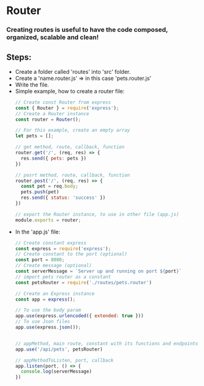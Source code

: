 # Router

### Creating routes is useful to have the code composed, organized, scalable and clean!

## Steps:
- Create a folder called 'routes' into 'src' folder.
- Create a 'name.router.js' => in this case 'pets.router.js'
- Write the file. 
- Simple example, how to create a router file:
  ```js
  // Create const Router from express
  const { Router } = require('express');
  // Create a Router instance
  const router = Router();

  // For this example, create an empty array
  let pets = [];

  // get method, route, callback, function
  router.get('/', (req, res) => {
    res.send({ pets: pets })
  })

  // posrt method, route, callback, function
  router.post('/', (req, res) => {
    const pet = req.body;
    pets.push(pet)
    res.send({ status: 'success' })
  })

  // export the Router instance, to use in other file (app.js)
  module.exports = router;
  ```
- In the 'app.js' file:
  ```js
  // Create constant express
  const express = require('express');
  // Create constant to the port (optional)
  const port = 8080;
  // Create message (optional)
  const serverMessage = `Server up and running on port ${port}`
  // import pets router as a constant
  const petsRouter = require('./routes/pets.router')

  // Create an Express instance
  const app = express();

  // To use the body param
  app.use(express.urlencoded({ extended: true }))
  // To use Json files
  app.use(express.json());


  // appMethod, main route, constant with its functions and endpoints
  app.use('/api/pets', petsRouter)

  // appMethodToListen, port, callback
  app.listen(port, () => {
    console.log(serverMessage)
  })
  ```
